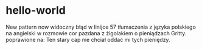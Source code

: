 # hello-world
New pattern now 
widoczny błąd w linijce 57 tłumaczenia z języka polskiego na angielski w rozmowie cor pazdana z żigolakiem o pieniądzach Gritty.
poprawione na: Ten stary cap nie chciał oddać mi tych pieniędzy.
